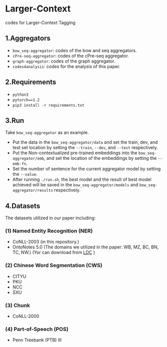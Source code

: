 # Larger-Context
codes for Larger-Context Tagging

## 1.Aggregators
* `bow_seq-aggregator`: codes of the bow and seq aggregators.
* `cPre-seq-aggregator`: codes of the cPre-seq aggregator.
* `graph-aggregator`: codes of the graph aggregator.
* `codes4analysis`: codes for the analysis of this paper.

## 2.Requirements

-  `python3`
-  `pytorch==1.2`
-  `pip3 install -r requirements.txt`

## 3.Run
Take `bow_seq-aggregator` as an example.
- Put the data in the `bow_seq-aggregator/data` and set the train, dev, and test set location by setting the `--train`, `--dev`, and `--test` respectively.
- Put the Non-contextualized pre-trained embeddings into the `bow_seq-aggregator/emb`, and set the location of the embeddings by setting the `--emb-fn`.
- Set the number of sentence for the current aggregator model by setting the `--value`.
- After running `./run.sh`, the best model and the result of best model achieved will be saved in the `bow_seq-aggregator/models` and `bow_seq-aggregator/results` respectively.


## 4.Datasets

The datasets utilized in our paper including:

### (1) Named Entity Recognition (NER)
- CoNLL-2003 (in this repository.)
- OntoNotes 5.0 (The domains we utilized in the paper: WB, MZ, BC, BN, TC, NW.) (Yor can download from [LDC](https://catalog.ldc.upenn.edu/LDC2013T19) )

### (2) Chinese Word Segmentation (CWS)
- CITYU 
- PKU
- NCC
- SXU

### (3) Chunk
- CoNLL-2000

### (4) Part-of-Speech (POS)
- Penn Treebank (PTB) III


